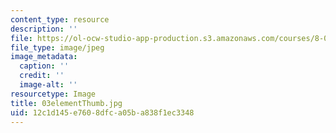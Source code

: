 ```yaml
---
content_type: resource
description: ''
file: https://ol-ocw-studio-app-production.s3.amazonaws.com/courses/8-02-physics-ii-electricity-and-magnetism-spring-2007/12c1d145e7608dfca05ba838f1ec3348_03elementThumb.jpg
file_type: image/jpeg
image_metadata:
  caption: ''
  credit: ''
  image-alt: ''
resourcetype: Image
title: 03elementThumb.jpg
uid: 12c1d145-e760-8dfc-a05b-a838f1ec3348
---
```

